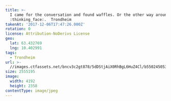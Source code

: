 ```yaml
---
title: >-
  I came for the conversation and found waffles. Or the other way around
  :thinking_face:.  Trondheim 
takenAt: '2017-12-06T17:47:26.000Z'
rotation: 0
license: Attribution-NoDerivs License
geo:
  lat: 63.432769
  lng: 10.402991
tags:
  - Trondheim
url: >-
  //images.ctfassets.net/bncv3c2gt878/5dDStjAiX0RhBgL6HuZ4Cl/b5502450531a7f2671e6e0e56f013d8b/i-came-for-the-conversation-and-found-waffles-or-the-other-way-around---trondheim_25005076788_o
size: 2555195
image:
  width: 4192
  height: 2358
contentType: image/jpeg
---
```


